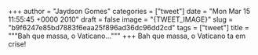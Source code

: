 
+++
author = "Jaydson Gomes"
categories = ["tweet"]
date = "Mon Mar 15 11:55:45 +0000 2010"
draft = false
image = "{TWEET_IMAGE}"
slug = "b9f6247e85bd7883f6eaa25f896ad36dc96dd2cd"
tags = ["tweet"]
title = """Bah que massa, o Vaticano..."""
+++
Bah que massa, o Vaticano ta em crise!
